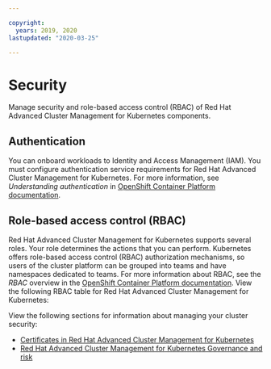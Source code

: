 ```yaml
---

copyright:
  years: 2019, 2020
lastupdated: "2020-03-25"

---
```


# Security

Manage security and role-based access control (RBAC) of Red Hat Advanced Cluster Management for Kubernetes components.

## Authentication

You can onboard workloads to Identity and Access Management (IAM). You must configure authentication service requirements for  Red Hat Advanced Cluster Management for Kubernetes. For more information, see _Understanding authentication_ in [OpenShift Container Platform documentation](https://docs.openshift.com/container-platform/4.3/authentication/understanding-authentication.html).

## Role-based access control (RBAC)

Red Hat Advanced Cluster Management for Kubernetes supports several roles. Your role determines the actions that you can perform. Kubernetes offers role-based access control (RBAC) authorization mechanisms, so users of the cluster platform can be grouped into teams and have namespaces dedicated to teams. For more information about RBAC, see the _RBAC_ overview in the [OpenShift Container Platform documentation](https://docs.openshift.com/container-platform/4.3/authentication/using-rbac.html). View the following RBAC table for Red Hat Advanced Cluster Management for Kubernetes:

<!--insert table here-->


View the following sections for information about managing your cluster security:

- [Certificates in Red Hat Advanced Cluster Management for Kubernetes](../cert_manager/certificates.md)
- [Red Hat Advanced Cluster Management for Kubernetes Governance and risk](../governance/compliance_intro.md)

